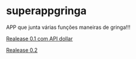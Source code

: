 # superappgringa
APP que junta várias funções maneiras de gringa!!!

[Realease 0.1 com API dollar](https://arkenzera-main.github.io/superappgringa/)

[Realease 0.2](https://diegowps.github.io/SuperGringaAPP/)

